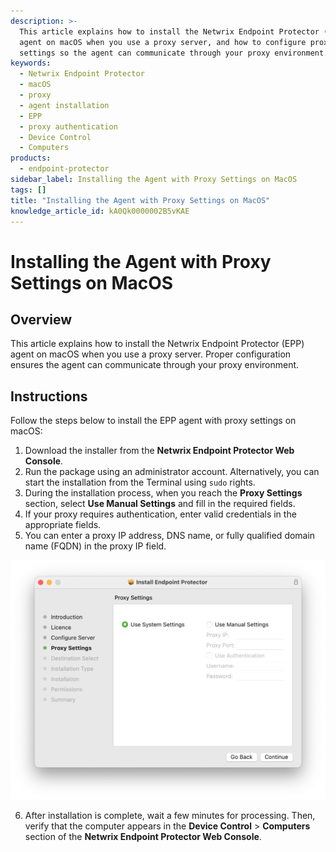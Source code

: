 ```yaml
---
description: >-
  This article explains how to install the Netwrix Endpoint Protector (EPP)
  agent on macOS when you use a proxy server, and how to configure proxy
  settings so the agent can communicate through your proxy environment.
keywords:
  - Netwrix Endpoint Protector
  - macOS
  - proxy
  - agent installation
  - EPP
  - proxy authentication
  - Device Control
  - Computers
products:
  - endpoint-protector
sidebar_label: Installing the Agent with Proxy Settings on MacOS
tags: []
title: "Installing the Agent with Proxy Settings on MacOS"
knowledge_article_id: kA0Qk0000002B5vKAE
---
```


# Installing the Agent with Proxy Settings on MacOS

## Overview

This article explains how to install the Netwrix Endpoint Protector (EPP) agent on macOS when you use a proxy server. Proper configuration ensures the agent can communicate through your proxy environment.

## Instructions

Follow the steps below to install the EPP agent with proxy settings on macOS:

1. Download the installer from the **Netwrix Endpoint Protector Web Console**.
2. Run the package using an administrator account. Alternatively, you can start the installation from the Terminal using `sudo` rights.
3. During the installation process, when you reach the **Proxy Settings** section, select **Use Manual Settings** and fill in the required fields.
4. If your proxy requires authentication, enter valid credentials in the appropriate fields.
5. You can enter a proxy IP address, DNS name, or fully qualified domain name (FQDN) in the proxy IP field.

![ ](images/ka0Qk000000Dein_0EMQk00000CV0zJ.png)

6. After installation is complete, wait a few minutes for processing. Then, verify that the computer appears in the **Device Control** > **Computers** section of the **Netwrix Endpoint Protector Web Console**.
